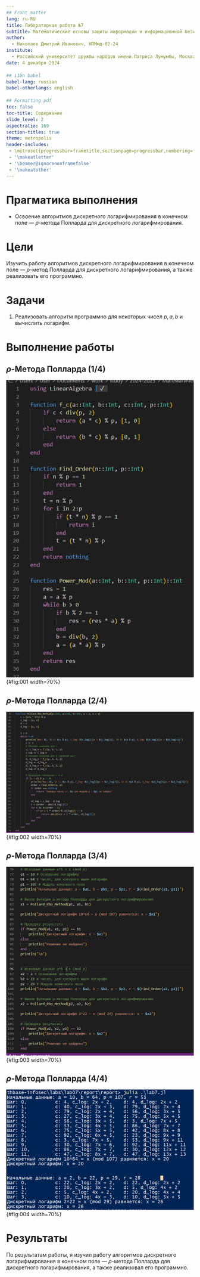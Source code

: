 ```yaml
---
## Front matter
lang: ru-RU
title: Лабораторная работа №7
subtitle: Математические основы защиты информации и информационной безопасности
author:
  - Николаев Дмитрий Иванович, НПМмд-02-24
institute:
  - Российский университет дружбы народов имени Патриса Лумумбы, Москва, Россия
date: 4 декабря 2024

## i18n babel
babel-lang: russian
babel-otherlangs: english

## Formatting pdf
toc: false
toc-title: Содержание
slide_level: 2
aspectratio: 169
section-titles: true
theme: metropolis
header-includes:
 - \metroset{progressbar=frametitle,sectionpage=progressbar,numbering=fraction}
 - '\makeatletter'
 - '\beamer@ignorenonframefalse'
 - '\makeatother'
---
```


# Прагматика выполнения

- Освоение алгоритмов дискретного логарифмирования в конечном поле — $\rho$-метода Полларда для дискретного логарифмирования.

# Цели

Изучить работу алгоритмов дискретного логарифмирования в конечном поле — $\rho$-метод Полларда для дискретного логарифмирования, а также реализовать его программно.

# Задачи

1. Реализовать алгоритм программно для некоторых чисел $p, a, b$ и вычислить логарифм.

# Выполнение работы

## $\rho$-Метода Полларда (1/4)

![Код вспомогательных функций на Julia](image/1.png){#fig:001 width=70%}

## $\rho$-Метода Полларда (2/4)

![Код алгоритма $\rho$-Метода Полларда для дискретного логарифмирования на Julia](image/2.png){#fig:002 width=70%}

## $\rho$-Метода Полларда (3/4)

![Начальные данные для нахождения дискретного логарифма на Julia](image/3.png){#fig:003 width=70%}

## $\rho$-Метода Полларда (4/4)

![Результат выполнения кода по решению задачи дискретного логарифмирования на Julia](image/4.png){#fig:004 width=70%}

# Результаты

По результатам работы, я изучил работу алгоритмов дискретного логарифмирования в конечном поле — $\rho$-метода Полларда для дискретного логарифмирования, а также реализовал его программно.
